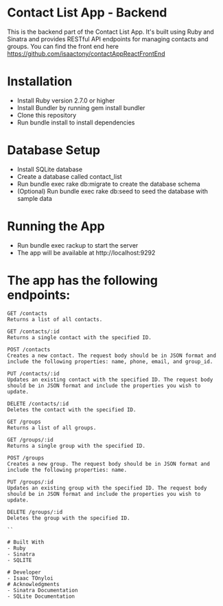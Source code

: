 # Contact List App - Backend
This is the backend part of the Contact List App. It's built using Ruby and Sinatra and provides RESTful API endpoints for managing contacts and groups.
You can find the front end here https://github.com/isaactony/contactAppReactFrontEnd

# Installation
- Install Ruby version 2.7.0 or higher
- Install Bundler by running gem install bundler
- Clone this repository
- Run bundle install to install dependencies

# Database Setup
- Install SQLite database
- Create a database called contact_list
- Run bundle exec rake db:migrate to create the database schema
- (Optional) Run bundle exec rake db:seed to seed the database with sample data

# Running the App
- Run bundle exec rackup to start the server
- The app will be available at http://localhost:9292

 
# The app has the following endpoints:

```
GET /contacts
Returns a list of all contacts.

GET /contacts/:id
Returns a single contact with the specified ID.

POST /contacts
Creates a new contact. The request body should be in JSON format and include the following properties: name, phone, email, and group_id.

PUT /contacts/:id
Updates an existing contact with the specified ID. The request body should be in JSON format and include the properties you wish to update.

DELETE /contacts/:id
Deletes the contact with the specified ID.

GET /groups
Returns a list of all groups.

GET /groups/:id
Returns a single group with the specified ID.

POST /groups
Creates a new group. The request body should be in JSON format and include the following properties: name.

PUT /groups/:id
Updates an existing group with the specified ID. The request body should be in JSON format and include the properties you wish to update.

DELETE /groups/:id
Deletes the group with the specified ID.

``

# Built With
- Ruby
- Sinatra
- SQLITE

# Developer
- Isaac TOnyloi
# Acknowledgments
- Sinatra Documentation
- SQLite Documentation



